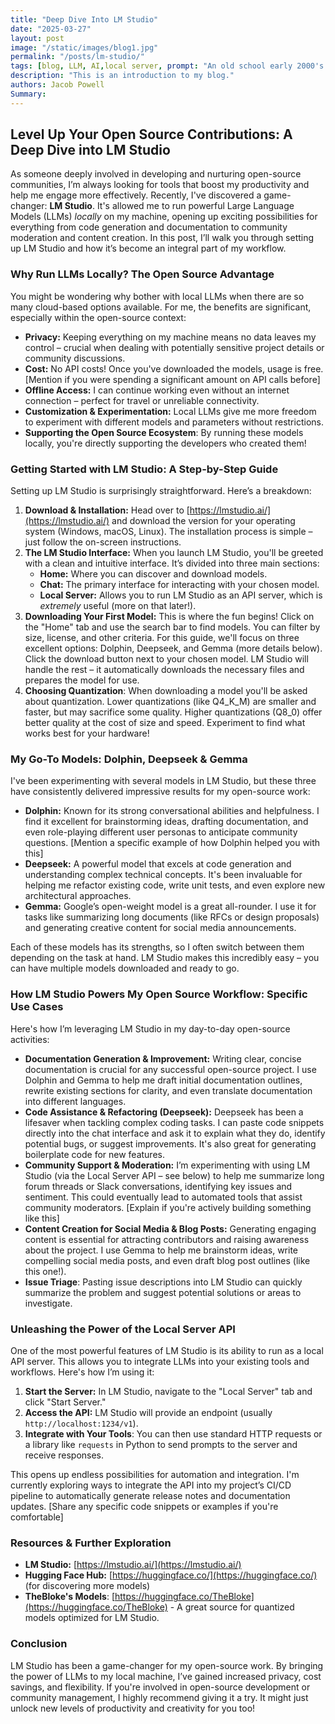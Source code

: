 ```yaml
---
title: "Deep Dive Into LM Studio"
date: "2025-03-27"
layout: post
image: "/static/images/blog1.jpg"
permalink: "/posts/lm-studio/"
tags: [blog, LLM, AI,local server, prompt: "An old school early 2000's computer with retro colors and using AI to show a prompt on the screen"]
description: "This is an introduction to my blog."
authors: Jacob Powell
Summary:  
---
```

## Level Up Your Open Source Contributions: A Deep Dive into LM Studio

As someone deeply involved in developing and nurturing open-source communities, I’m always looking for tools that boost my productivity and help me engage more effectively. Recently, I've discovered a game-changer: **LM Studio**.  It's allowed me to run powerful Large Language Models (LLMs) *locally* on my machine, opening up exciting possibilities for everything from code generation and documentation to community moderation and content creation. In this post, I’ll walk you through setting up LM Studio and how it’s become an integral part of my workflow.

### Why Run LLMs Locally? The Open Source Advantage

You might be wondering why bother with local LLMs when there are so many cloud-based options available. For me, the benefits are significant, especially within the open-source context:

*   **Privacy:**  Keeping everything on my machine means no data leaves my control – crucial when dealing with potentially sensitive project details or community discussions.
*   **Cost:** No API costs! Once you've downloaded the models, usage is free. [Mention if you were spending a significant amount on API calls before]
*   **Offline Access:**  I can continue working even without an internet connection – perfect for travel or unreliable connectivity.
*   **Customization & Experimentation:** Local LLMs give me more freedom to experiment with different models and parameters without restrictions.
* **Supporting the Open Source Ecosystem**: By running these models locally, you're directly supporting the developers who created them!



### Getting Started with LM Studio: A Step-by-Step Guide

Setting up LM Studio is surprisingly straightforward. Here’s a breakdown:

1.  **Download & Installation:** Head over to [https://lmstudio.ai/](https://lmstudio.ai/) and download the version for your operating system (Windows, macOS, Linux). The installation process is simple – just follow the on-screen instructions.
2.  **The LM Studio Interface:** When you launch LM Studio, you'll be greeted with a clean and intuitive interface. It’s divided into three main sections:
    *   **Home:** Where you can discover and download models.
    *   **Chat:** The primary interface for interacting with your chosen model.
    *   **Local Server:**  Allows you to run LM Studio as an API server, which is *extremely* useful (more on that later!).
3.  **Downloading Your First Model:** This is where the fun begins! Click on the "Home" tab and use the search bar to find models. You can filter by size, license, and other criteria. For this guide, we'll focus on three excellent options: Dolphin, Deepseek, and Gemma (more details below).  Click the download button next to your chosen model. LM Studio will handle the rest – it automatically downloads the necessary files and prepares the model for use.
4. **Choosing Quantization**: When downloading a model you'll be asked about quantization. Lower quantizations (like Q4_K_M) are smaller and faster, but may sacrifice some quality. Higher quantizations (Q8_0) offer better quality at the cost of size and speed. Experiment to find what works best for your hardware!

### My Go-To Models: Dolphin, Deepseek & Gemma

I've been experimenting with several models in LM Studio, but these three have consistently delivered impressive results for my open-source work:

*   **Dolphin:** Known for its strong conversational abilities and helpfulness. I find it excellent for brainstorming ideas, drafting documentation, and even role-playing different user personas to anticipate community questions. [Mention a specific example of how Dolphin helped you with this]
*   **Deepseek:**  A powerful model that excels at code generation and understanding complex technical concepts. It's been invaluable for helping me refactor existing code, write unit tests, and even explore new architectural approaches.
*   **Gemma:** Google’s open-weight model is a great all-rounder. I use it for tasks like summarizing long documents (like RFCs or design proposals) and generating creative content for social media announcements.

Each of these models has its strengths, so I often switch between them depending on the task at hand.  LM Studio makes this incredibly easy – you can have multiple models downloaded and ready to go.



### How LM Studio Powers My Open Source Workflow: Specific Use Cases

Here's how I’m leveraging LM Studio in my day-to-day open-source activities:

*   **Documentation Generation & Improvement:**  Writing clear, concise documentation is crucial for any successful open-source project. I use Dolphin and Gemma to help me draft initial documentation outlines, rewrite existing sections for clarity, and even translate documentation into different languages.
*   **Code Assistance & Refactoring (Deepseek):** Deepseek has been a lifesaver when tackling complex coding tasks.  I can paste code snippets directly into the chat interface and ask it to explain what they do, identify potential bugs, or suggest improvements. It's also great for generating boilerplate code for new features.
*   **Community Support & Moderation:** I’m experimenting with using LM Studio (via the Local Server API – see below) to help me summarize long forum threads or Slack conversations, identifying key issues and sentiment. This could eventually lead to automated tools that assist community moderators. [Explain if you're actively building something like this]
*   **Content Creation for Social Media & Blog Posts:**  Generating engaging content is essential for attracting contributors and raising awareness about the project. I use Gemma to help me brainstorm ideas, write compelling social media posts, and even draft blog post outlines (like this one!).
* **Issue Triage**: Pasting issue descriptions into LM Studio can quickly summarize the problem and suggest potential solutions or areas to investigate.

### Unleashing the Power of the Local Server API

One of the most powerful features of LM Studio is its ability to run as a local API server. This allows you to integrate LLMs into your existing tools and workflows.  Here's how I’m using it:

1. **Start the Server:** In LM Studio, navigate to the "Local Server" tab and click "Start Server."
2. **Access the API:** LM Studio will provide an endpoint (usually `http://localhost:1234/v1`).
3. **Integrate with Your Tools**: You can then use standard HTTP requests or a library like `requests` in Python to send prompts to the server and receive responses.

This opens up endless possibilities for automation and integration.  I'm currently exploring ways to integrate the API into my project’s CI/CD pipeline to automatically generate release notes and documentation updates. [Share any specific code snippets or examples if you're comfortable]



### Resources & Further Exploration

*   **LM Studio:** [https://lmstudio.ai/](https://lmstudio.ai/)
*   **Hugging Face Hub:** [https://huggingface.co/](https://huggingface.co/) (for discovering more models)
* **TheBloke's Models**: [https://huggingface.co/TheBloke](https://huggingface.co/TheBloke) - A great source for quantized models optimized for LM Studio.




### Conclusion

LM Studio has been a game-changer for my open-source work. By bringing the power of LLMs to my local machine, I’ve gained increased privacy, cost savings, and flexibility.  If you're involved in open-source development or community management, I highly recommend giving it a try. It might just unlock new levels of productivity and creativity for you too!
